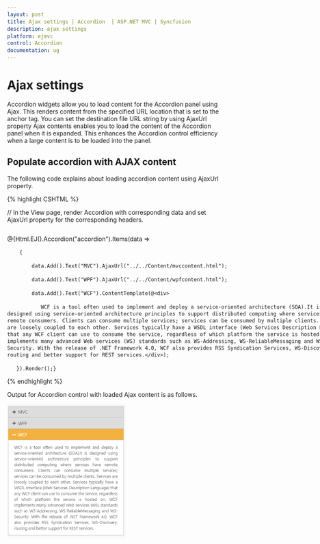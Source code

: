 ```yaml
---
layout: post
title: Ajax settings | Accordion  | ASP.NET MVC | Syncfusion
description: ajax settings
platform: ejmvc
control: Accordion 
documentation: ug
---
```


# Ajax settings

Accordion widgets allow you to load content for the Accordion panel using Ajax. This renders content from the specified URL location that is set to the anchor tag. You can set the destination file URL string by using AjaxUrl property Ajax contents enables you to load the content of the Accordion panel when it is expanded. This enhances the Accordion control efficiency when a large content is to be loaded into the panel.

## Populate accordion with AJAX content

The following code explains about loading accordion content using AjaxUrl property.

{% highlight CSHTML %}

// In the View page, render Accordion with corresponding data and set AjaxUrl property for the corresponding headers.

<div style="width: 800px; float:left;">

@{Html.EJ().Accordion("accordion").Items(data =>

        {

            data.Add().Text("MVC").AjaxUrl("../../Content/mvccontent.html");

            data.Add().Text("WPF").AjaxUrl("../../Content/wpfcontent.html");

            data.Add().Text("WCF").ContentTemplate(@<div>

               WCF is a tool often used to implement and deploy a service-oriented architecture (SOA).It is designed using service-oriented architecture principles to support distributed computing where services have remote consumers. Clients can consume multiple services; services can be consumed by multiple clients. Services are loosely coupled to each other. Services typically have a WSDL interface (Web Services Description Language) that any WCF client can use to consume the service, regardless of which platform the service is hosted on. WCF implements many advanced Web services (WS) standards such as WS-Addressing, WS-ReliableMessaging and WS-Security. With the release of .NET Framework 4.0, WCF also provides RSS Syndication Services, WS-Discovery, routing and better support for REST services.</div>);

       }).Render();}

</div>

{% endhighlight %}

Output for Accordion control with loaded Ajax content is as follows.



![](Ajax-settings_images/Ajax-settings_img1.png)


